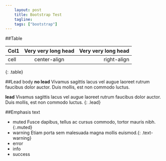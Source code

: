 ```yaml
---
    layout: post
    title: Bootstrap Test
    tagline:
    tags: ["bootstrap"]
---
```


##Table

Col1 | Very very long head | Very very long head|
-----|:-------------------:|-------------------:|
cell | center-align        | right-align        |
{: .table}

##Lead body
**no lead**
Vivamus sagittis lacus vel augue laoreet rutrum faucibus dolor auctor. Duis mollis, est non commodo luctus.

**lead**
Vivamus sagittis lacus vel augue laoreet rutrum faucibus dolor auctor. Duis mollis, est non commodo luctus.
{: .lead}

##Emphasis text
- muted
  Fusce dapibus, tellus ac cursus commodo, tortor mauris nibh.{:.muted}
- warning
  Etiam porta sem malesuada magna mollis euismod.{: .text-warning}
- error
- info
- success
